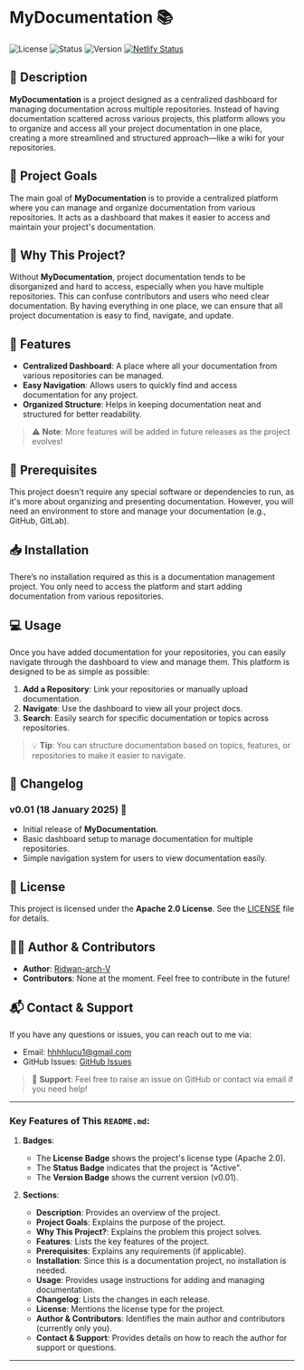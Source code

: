 # MyDocumentation 📚

![License](https://img.shields.io/badge/license-Apache%202.0-blue.svg)
![Status](https://img.shields.io/badge/status-Active-brightgreen.svg)
![Version](https://img.shields.io/badge/version-v0.01-orange.svg)
[![Netlify Status](https://api.netlify.com/api/v1/badges/3d077e3b-c15a-4af5-84b8-64efe58e7f8e/deploy-status)](https://app.netlify.com/sites/ridwandocsrepo/deploys)
## 📖 Description

**MyDocumentation** is a project designed as a centralized dashboard for managing documentation across multiple repositories. Instead of having documentation scattered across various projects, this platform allows you to organize and access all your project documentation in one place, creating a more streamlined and structured approach—like a wiki for your repositories.

## 🎯 Project Goals

The main goal of **MyDocumentation** is to provide a centralized platform where you can manage and organize documentation from various repositories. It acts as a dashboard that makes it easier to access and maintain your project's documentation.

## 🤔 Why This Project?

Without **MyDocumentation**, project documentation tends to be disorganized and hard to access, especially when you have multiple repositories. This can confuse contributors and users who need clear documentation. By having everything in one place, we can ensure that all project documentation is easy to find, navigate, and update.

## 🚀 Features

- **Centralized Dashboard**: A place where all your documentation from various repositories can be managed.
- **Easy Navigation**: Allows users to quickly find and access documentation for any project.
- **Organized Structure**: Helps in keeping documentation neat and structured for better readability.

> ⚠️ **Note**: More features will be added in future releases as the project evolves!

## 🔧 Prerequisites

This project doesn't require any special software or dependencies to run, as it's more about organizing and presenting documentation. However, you will need an environment to store and manage your documentation (e.g., GitHub, GitLab).

## 📥 Installation

There’s no installation required as this is a documentation management project. You only need to access the platform and start adding documentation from various repositories.

## 💻 Usage

Once you have added documentation for your repositories, you can easily navigate through the dashboard to view and manage them. This platform is designed to be as simple as possible:

1. **Add a Repository**: Link your repositories or manually upload documentation.
2. **Navigate**: Use the dashboard to view all your project docs.
3. **Search**: Easily search for specific documentation or topics across repositories.

> 💡 **Tip**: You can structure documentation based on topics, features, or repositories to make it easier to navigate.

## 📅 Changelog

### v0.01 (18 January 2025) 🚀
- Initial release of **MyDocumentation**.
- Basic dashboard setup to manage documentation for multiple repositories.
- Simple navigation system for users to view documentation easily.

## 📜 License

This project is licensed under the **Apache 2.0 License**. See the [LICENSE](LICENSE) file for details.

## 👨‍💻 Author & Contributors

- **Author**: [Ridwan-arch-V](https://github.com/ridwan-arch-v)
- **Contributors**: None at the moment. Feel free to contribute in the future!

## 📬 Contact & Support

If you have any questions or issues, you can reach out to me via:

- Email: [hhhhlucu1@gmail.com](mailto:hhhhlucu1@gmail.com)
- GitHub Issues: [GitHub Issues](https://github.com/ridwan-arch-v/MyDocumentation/issues)

> 🔧 **Support**: Feel free to raise an issue on GitHub or contact via email if you need help!

---

### Key Features of This `README.md`:

1. **Badges**: 
   - The **License Badge** shows the project's license type (Apache 2.0).
   - The **Status Badge** indicates that the project is "Active".
   - The **Version Badge** shows the current version (v0.01).

2. **Sections**:
   - **Description**: Provides an overview of the project.
   - **Project Goals**: Explains the purpose of the project.
   - **Why This Project?**: Explains the problem this project solves.
   - **Features**: Lists the key features of the project.
   - **Prerequisites**: Explains any requirements (if applicable).
   - **Installation**: Since this is a documentation project, no installation is needed.
   - **Usage**: Provides usage instructions for adding and managing documentation.
   - **Changelog**: Lists the changes in each release.
   - **License**: Mentions the license type for the project.
   - **Author & Contributors**: Identifies the main author and contributors (currently only you).
   - **Contact & Support**: Provides details on how to reach the author for support or questions.

---
